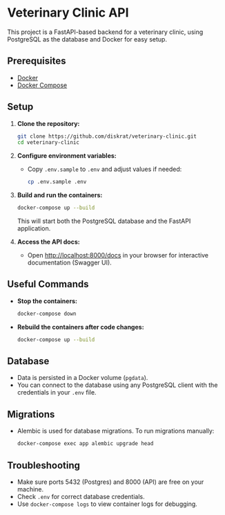 # Veterinary Clinic API

This project is a FastAPI-based backend for a veterinary clinic, using PostgreSQL as the database and Docker for easy setup.

## Prerequisites
- [Docker](https://www.docker.com/get-started)
- [Docker Compose](https://docs.docker.com/compose/install/)

## Setup

1. **Clone the repository:**
   ```bash
   git clone https://github.com/diskrat/veterinary-clinic.git
   cd veterinary-clinic
   ```

2. **Configure environment variables:**
   - Copy `.env.sample` to `.env` and adjust values if needed:
     ```bash
     cp .env.sample .env
     ```

3. **Build and run the containers:**
   ```bash
   docker-compose up --build
   ```
   This will start both the PostgreSQL database and the FastAPI application.

4. **Access the API docs:**
   - Open [http://localhost:8000/docs](http://localhost:8000/docs) in your browser for interactive documentation (Swagger UI).

## Useful Commands
- **Stop the containers:**
  ```bash
  docker-compose down
  ```
- **Rebuild the containers after code changes:**
  ```bash
  docker-compose up --build
  ```

## Database
- Data is persisted in a Docker volume (`pgdata`).
- You can connect to the database using any PostgreSQL client with the credentials in your `.env` file.

## Migrations
- Alembic is used for database migrations. To run migrations manually:
  ```bash
  docker-compose exec app alembic upgrade head
  ```

## Troubleshooting
- Make sure ports 5432 (Postgres) and 8000 (API) are free on your machine.
- Check `.env` for correct database credentials.
- Use `docker-compose logs` to view container logs for debugging.


